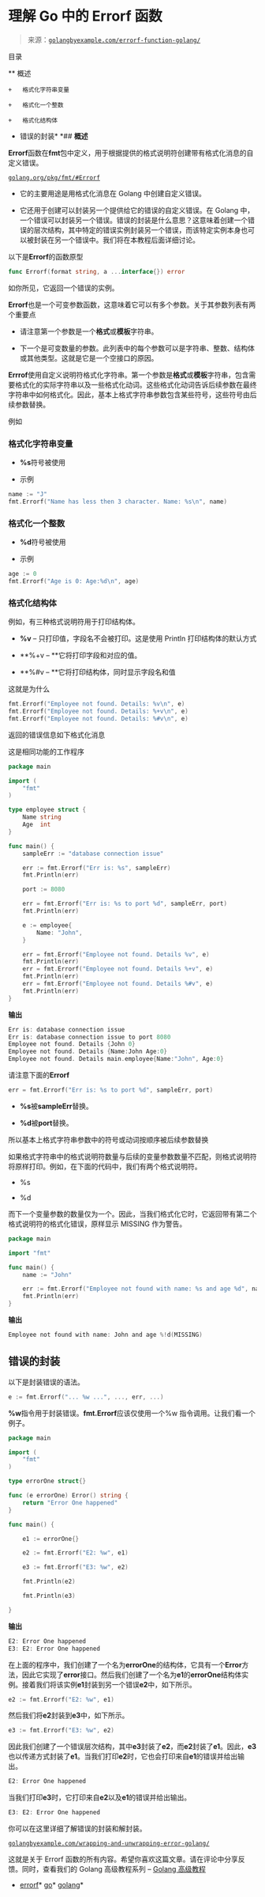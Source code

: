 <!--yml

类别：未分类

日期：2024-10-13 06:35:52

-->

# 理解 Go 中的 Errorf 函数

> 来源：[`golangbyexample.com/errorf-function-golang/`](https://golangbyexample.com/errorf-function-golang/)

目录

**   概述

    +   格式化字符串变量

    +   格式化一个整数

    +   格式化结构体

+   错误的封装*  *## **概述**

**Errorf**函数在**fmt**包中定义，用于根据提供的格式说明符创建带有格式化消息的自定义错误。

[`golang.org/pkg/fmt/#Errorf`](https://golang.org/pkg/fmt/#Errorf)

+   它的主要用途是用格式化消息在 Golang 中创建自定义错误。

+   它还用于创建可以封装另一个提供给它的错误的自定义错误。在 Golang 中，一个错误可以封装另一个错误。错误的封装是什么意思？这意味着创建一个错误的层次结构，其中特定的错误实例封装另一个错误，而该特定实例本身也可以被封装在另一个错误中。我们将在本教程后面详细讨论。

以下是**Errorf**的函数原型

```go
func Errorf(format string, a ...interface{}) error
```

如你所见，它返回一个错误的实例。

**Errorf**也是一个可变参数函数，这意味着它可以有多个参数。关于其参数列表有两个重要点

+   请注意第一个参数是一个**格式**或**模板**字符串。

+   下一个是可变数量的参数。此列表中的每个参数可以是字符串、整数、结构体或其他类型。这就是它是一个空接口的原因。

**Errrof**使用自定义说明符格式化字符串。第一个参数是**格式**或**模板**字符串，包含需要格式化的实际字符串以及一些格式化动词。这些格式化动词告诉后续参数在最终字符串中如何格式化。因此，基本上格式字符串参数包含某些符号，这些符号由后续参数替换。

例如

### **格式化字符串变量**

+   **%s**符号被使用

+   示例

```go
name := "J"
fmt.Errorf("Name has less then 3 character. Name: %s\n", name)
```

### **格式化一个整数**

+   **%d**符号被使用

+   示例

```go
age := 0
fmt.Errorf("Age is 0: Age:%d\n", age)
```

### **格式化结构体**

例如，有三种格式说明符用于打印结构体。

+   **%v** – 只打印值，字段名不会被打印。这是使用 Println 打印结构体的默认方式

+   **%+v – **它将打印字段和对应的值。

+   **%#v – **它将打印结构体，同时显示字段名和值

这就是为什么

```go
fmt.Errorf("Employee not found. Details: %v\n", e)
fmt.Errorf("Employee not found. Details: %+v\n", e)
fmt.Errorf("Employee not found. Details: %#v\n", e)
```

返回的错误信息如下格式化消息

这是相同功能的工作程序

```go
package main

import (
	"fmt"
)

type employee struct {
	Name string
	Age  int
}

func main() {
	sampleErr := "database connection issue"

	err := fmt.Errorf("Err is: %s", sampleErr)
	fmt.Println(err)

	port := 8080

	err = fmt.Errorf("Err is: %s to port %d", sampleErr, port)
	fmt.Println(err)

	e := employee{
		Name: "John",
	}

	err = fmt.Errorf("Employee not found. Details %v", e)
	fmt.Println(err)
	err = fmt.Errorf("Employee not found. Details %+v", e)
	fmt.Println(err)
	err = fmt.Errorf("Employee not found. Details %#v", e)
	fmt.Println(err)
}
```

**输出**

```go
Err is: database connection issue
Err is: database connection issue to port 8080
Employee not found. Details {John 0}
Employee not found. Details {Name:John Age:0}
Employee not found. Details main.employee{Name:"John", Age:0}
```

请注意下面的**Errorf**

```go
err = fmt.Errorf("Err is: %s to port %d", sampleErr, port)
```

+   **%s**被**sampleErr**替换。

+   **%d**被**port**替换。

所以基本上格式字符串参数中的符号或动词按顺序被后续参数替换

如果格式字符串中的格式说明符数量与后续的变量参数数量不匹配，则格式说明符将原样打印。例如，在下面的代码中，我们有两个格式说明符。

+   %s

+   %d

而下一个变量参数的数量仅为一个。因此，当我们格式化它时，它返回带有第二个格式说明符的格式化错误，原样显示 MISSING 作为警告。

```go
package main

import "fmt"

func main() {
	name := "John"

	err := fmt.Errorf("Employee not found with name: %s and age %d", name)
	fmt.Println(err)
}
```

**输出**

```go
Employee not found with name: John and age %!d(MISSING)
```

## **错误的封装**

以下是封装错误的语法。

```go
e := fmt.Errorf("... %w ...", ..., err, ...)
```

**%w**指令用于封装错误。**fmt.Errorf**应该仅使用一个%w 指令调用。让我们看一个例子。

```go
package main

import (
	"fmt"
)

type errorOne struct{}

func (e errorOne) Error() string {
	return "Error One happened"
}

func main() {

	e1 := errorOne{}

	e2 := fmt.Errorf("E2: %w", e1)

	e3 := fmt.Errorf("E3: %w", e2)

	fmt.Println(e2)

	fmt.Println(e3)

}
```

**输出**

```go
E2: Error One happened
E3: E2: Error One happened
```

在上面的程序中，我们创建了一个名为**errorOne**的结构体，它具有一个**Error**方法，因此它实现了**error**接口。然后我们创建了一个名为**e1**的**errorOne**结构体实例。接着我们将该实例**e1**封装到另一个错误**e2**中，如下所示。

```go
e2 := fmt.Errorf("E2: %w", e1)
```

然后我们将**e2**封装到**e3**中，如下所示。

```go
e3 := fmt.Errorf("E3: %w", e2)
```

因此我们创建了一个错误层次结构，其中**e3**封装了**e2**，而**e2**封装了**e1**。因此，**e3**也以传递方式封装了**e1**。当我们打印**e2**时，它也会打印来自**e1**的错误并给出输出。

```go
E2: Error One happened
```

当我们打印**e3**时，它打印来自**e2**以及**e1**的错误并给出输出。

```go
E3: E2: Error One happened
```

你可以在这里详细了解错误的封装和解封装。

[`golangbyexample.com/wrapping-and-unwrapping-error-golang/`](https://golangbyexample.com/wrapping-and-unwrapping-error-golang/)

这就是关于 Errorf 函数的所有内容。希望你喜欢这篇文章。请在评论中分享反馈。同时，查看我们的 Golang 高级教程系列 – [Golang 高级教程](https://golangbyexample.com/golang-comprehensive-tutorial/)

+   [errorf](https://golangbyexample.com/tag/errorf/)*   [go](https://golangbyexample.com/tag/go/)*   [golang](https://golangbyexample.com/tag/golang/)*
